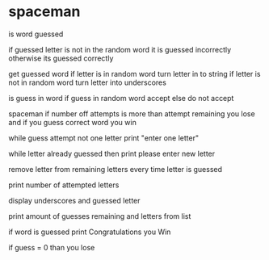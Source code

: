 # spaceman
is word guessed

if guessed letter is not in the random word
it is guessed incorrectly
otherwise its guessed correctly

get guessed word
if letter is in random word turn letter in to string
if letter is not in random word turn letter into underscores

is guess in word
if guess in random word
accept
else
do not accept

spaceman
if number off attempts is more than attempt remaining you lose and if you guess correct word you win

while guess attempt not one letter
print "enter one letter"

while letter already guessed then
print please enter new letter

remove letter from remaining letters every time letter is guessed

print number of attempted letters

display underscores and guessed letter

print amount of guesses remaining and letters from list

if word is guessed
print Congratulations you Win

if guess = 0 than you lose
